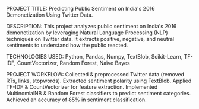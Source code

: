 PROJECT TITLE:
Predicting Public Sentiment on India's 2016 Demonetization Using Twitter Data.

DESCRIPTION:
This project analyzes public sentiment on India's 2016 demonetization by leveraging Natural Language Processing (NLP) techniques on Twitter data. It extracts positive, negative, and neutral sentiments to understand how the public reacted.

TECHNOLOGIES USED:
Python, Pandas, Numpy, TextBlob, Scikit-Learn, TF-IDF, CountVectorizer, Random Forest, Naïve Bayes

PROJECT WORKFLOW:
Collected & preprocessed Twitter data (removed RTs, links, stopwords).
Extracted sentiment polarity using TextBlob.
Applied TF-IDF & CountVectorizer for feature extraction.
Implemented MultinomialNB & Random Forest classifiers to predict sentiment categories.
Achieved an accuracy of 85% in sentiment classification.
